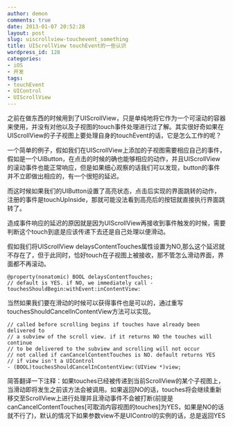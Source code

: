 ```yaml
---
author: demon
comments: true
date: 2013-01-07 20:52:28
layout: post
slug: uiscrollview-touchevent_something
title: UIScrollView touchEvent的一些认识
wordpress_id: 128
categories:
- iOS
- 开发
tags:
- touchEvent
- UIControl
- UIScrollView
---
```


之前在做东西的时候用到了UIScrollView，只是单纯地将它作为一个可滚动的容器来使用，并没有对他以及子视图的touch事件处理进行过了解。其实很好奇如果在UIScrollView的子子视图上要处理自身的touchEvent的话，它是怎么工作的呢？

一个简单的例子，假如我们在UIScrollView上添加的子视图需要相应自己的事件，假如是一个UIButton，在点击的时候的确也能够相应的动作，并且UIScrollView的滚动事件也能正常响应，但是如果细心观察的话我们可以发现，button的事件并不立即做出相应的，有一个很短的延迟。

而这时候如果我们的UIButton设置了高亮状态，点击后实现的界面跳转的动作，注册的事件是touchUpInside，那就可能没法看到高亮后的按钮就直接执行界面跳转了。

造成事件响应的延迟的原因就是因为UIScrollView再接收到事件触发的时候，需要判断这个touch到底是应该传递下去还是自己处理以便滑动。

假如我们将UIScrollView delaysContentTouches属性设置为NO,那么这个延迟就不存在了，但于此同时，恰好touch在子视图上被接收，那不管怎么滑动界面，界面都不再滚动。

    
    @property(nonatomic) BOOL delaysContentTouches;       
    // default is YES. if NO, we immediately call -touchesShouldBegin:withEvent:inContentView:


当然如果我们要在滑动的时候可以获得事件也是可以的，通过重写touchesShouldCancelInContentView方法可以实现。

    
    // called before scrolling begins if touches have already been delivered to
    // a subview of the scroll view. if it returns NO the touches will continue
    // to be delivered to the subview and scrolling will not occur
    // not called if canCancelContentTouches is NO. default returns YES 
    // if view isn't a UIControl
    - (BOOL)touchesShouldCancelInContentView:(UIView *)view;


简答翻译一下注释：如果touches已经被传递到当前ScrollView的某个子视图上，当滑动即将发生之前该方法会被调用。如果返回NO的话，touches将会继续重新移交至ScrollView上进行处理并且滑动事件不会被打断(前提是canCancelContentTouches[可取消内容视图的touches]为YES，如果是NO的话就不行了)，默认的情况下如果参数view不是UIControl的实例的话，总是返回YES
